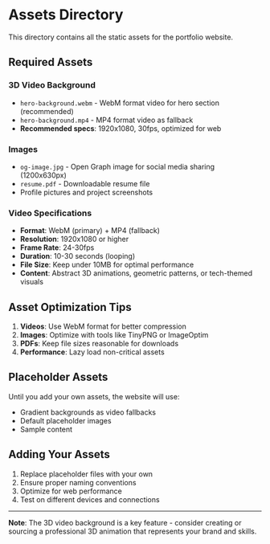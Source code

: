 # Assets Directory

This directory contains all the static assets for the portfolio website.

## Required Assets

### 3D Video Background
- `hero-background.webm` - WebM format video for hero section (recommended)
- `hero-background.mp4` - MP4 format video as fallback
- **Recommended specs**: 1920x1080, 30fps, optimized for web

### Images
- `og-image.jpg` - Open Graph image for social media sharing (1200x630px)
- `resume.pdf` - Downloadable resume file
- Profile pictures and project screenshots

### Video Specifications
- **Format**: WebM (primary) + MP4 (fallback)
- **Resolution**: 1920x1080 or higher
- **Frame Rate**: 24-30fps
- **Duration**: 10-30 seconds (looping)
- **File Size**: Keep under 10MB for optimal performance
- **Content**: Abstract 3D animations, geometric patterns, or tech-themed visuals

## Asset Optimization Tips

1. **Videos**: Use WebM format for better compression
2. **Images**: Optimize with tools like TinyPNG or ImageOptim
3. **PDFs**: Keep file sizes reasonable for downloads
4. **Performance**: Lazy load non-critical assets

## Placeholder Assets

Until you add your own assets, the website will use:
- Gradient backgrounds as video fallbacks
- Default placeholder images
- Sample content

## Adding Your Assets

1. Replace placeholder files with your own
2. Ensure proper naming conventions
3. Optimize for web performance
4. Test on different devices and connections

---

**Note**: The 3D video background is a key feature - consider creating or sourcing a professional 3D animation that represents your brand and skills.
